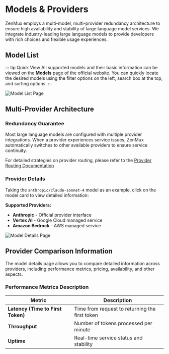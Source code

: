 # Models & Providers

ZenMux employs a multi-model, multi-provider redundancy architecture to ensure high availability and stability of large language model services. We integrate industry-leading large language models to provide developers with rich choices and flexible usage experiences.

## Model List

::: tip Quick View
All supported models and their basic information can be viewed on the **Models** page of the official website. You can quickly locate the desired models using the filter options on the left, search box at the top, and sorting options.
:::

![Model List Page](https://cdn.marmot-cloud.com/storage/zenmux/2025/08/21/iAG4cry/models-page.png)

## Multi-Provider Architecture

### Redundancy Guarantee

Most large language models are configured with multiple provider integrations. When a provider experiences service issues, ZenMux automatically switches to other available providers to ensure service continuity.

For detailed strategies on provider routing, please refer to the [Provider Routing Documentation](https://docs.zenmux.ai/zh/about/provider-routing.html)

### Provider Details

Taking the `anthropic/claude-sonnet-4` model as an example, click on the model card to view detailed information:

**Supported Providers:**

- **Anthropic** - Official provider interface
- **Vertex AI** - Google Cloud managed service
- **Amazon Bedrock** - AWS managed service

![Model Details Page](https://cdn.marmot-cloud.com/storage/zenmux/2025/08/21/vrmIq6I/model-details.png)

## Provider Comparison Information

The model details page allows you to compare detailed information across providers, including performance metrics, pricing, availability, and other aspects.

### Performance Metrics Description

| Metric              | Description                            |
| ------------------- | -------------------------------------- |
| **Latency (Time to First Token)** | Time from request to returning the first token |
| **Throughput**      | Number of tokens processed per minute         |
| **Uptime**         | Real-time service status and stability       |